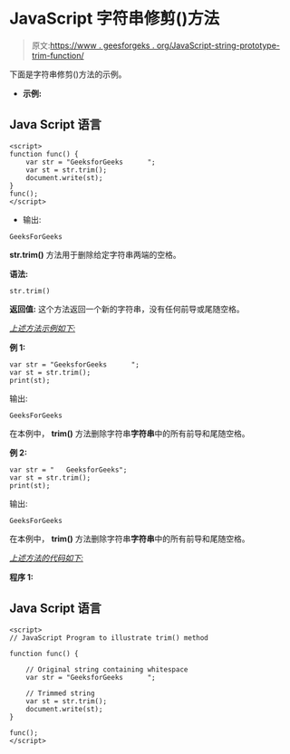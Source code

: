 # JavaScript 字符串修剪()方法

> 原文:[https://www . geesforgeks . org/JavaScript-string-prototype-trim-function/](https://www.geeksforgeeks.org/javascript-string-prototype-trim-function/)

下面是字符串修剪()方法的示例。

*   **示例:**

## Java Script 语言

```
<script>
function func() {
    var str = "GeeksforGeeks      ";
    var st = str.trim();
    document.write(st);
}
func();
</script>
```

*   输出:

```
GeeksForGeeks
```

**str.trim()** 方法用于删除给定字符串两端的空格。

**语法:**

```
str.trim()
```

**返回值:**
这个方法返回一个新的字符串，没有任何前导或尾随空格。

*<u>上述方法示例如下:</u>*

**例 1:**

```
var str = "GeeksforGeeks      ";
var st = str.trim();
print(st);
```

输出:

```
GeeksForGeeks
```

在本例中， **trim()** 方法删除字符串**字符串**中的所有前导和尾随空格。

**例 2:**

```
var str = "   GeeksforGeeks";
var st = str.trim();
print(st);
```

输出:

```
GeeksForGeeks
```

在本例中， **trim()** 方法删除字符串**字符串**中的所有前导和尾随空格。

*<u>上述方法的代码如下:</u>*

**程序 1:**

## Java Script 语言

```
<script>
// JavaScript Program to illustrate trim() method

function func() {

    // Original string containing whitespace
    var str = "GeeksforGeeks      ";

    // Trimmed string
    var st = str.trim();
    document.write(st);
}

func();
</script>
```